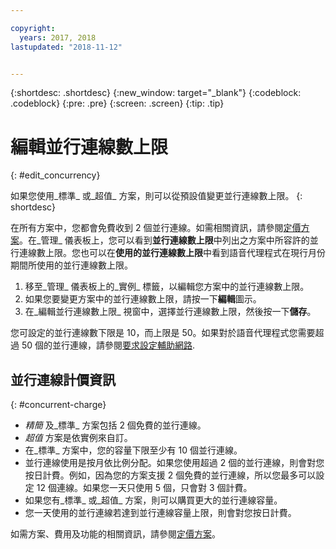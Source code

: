 ```yaml
---

copyright:
  years: 2017, 2018
lastupdated: "2018-11-12"


---
```


{:shortdesc: .shortdesc}
{:new_window: target="_blank"}
{:codeblock: .codeblock}
{:pre: .pre}
{:screen: .screen}
{:tip: .tip}

# 編輯並行連線數上限
{: #edit_concurrency}

如果您使用_標準_ 或_超值_ 方案，則可以從預設值變更並行連線數上限。
{: shortdesc}

在所有方案中，您都會免費收到 2 個並行連線。如需相關資訊，請參閱[定價方案](https://console.bluemix.net/catalog/services/voice-agent-with-watson)。在_管理_ 儀表板上，您可以看到**並行連線數上限**中列出之方案中所容許的並行連線數上限。您也可以在**使用的並行連線數上限**中看到語音代理程式在現行月份期間所使用的並行連線數上限。

1. 移至_管理_ 儀表板上的_實例_ 標籤，以編輯您方案中的並行連線數上限。 
1. 如果您要變更方案中的並行連線數上限，請按一下**編輯**圖示。
1. 在_編輯並行連線數上限_ 視窗中，選擇並行連線數上限，然後按一下**儲存**。

您可設定的並行連線數下限是 10，而上限是 50。如果對於語音代理程式您需要超過 50 個的並行連線，請參閱[要求設定輔助網路](connect-SIP.html#request-setup).

## 並行連線計價資訊
{: #concurrent-charge}

  * _精簡_ 及_標準_ 方案包括 2 個免費的並行連線。
  * _超值_ 方案是依實例來自訂。
  * 在_標準_ 方案中，您的容量下限至少有 10 個並行連線。
  * 並行連線使用是按月依比例分配。如果您使用超過 2 個的並行連線，則會對您按日計費。例如，因為您的方案支援 2 個免費的並行連線，所以您最多可以設定 12 個連線。如果您一天只使用 5 個，只會對 3 個計費。
  * 如果您有_標準_ 或_超值_ 方案，則可以購買更大的並行連線容量。
  * 您一天使用的並行連線若達到並行連線容量上限，則會對您按日計費。

如需方案、費用及功能的相關資訊，請參閱[定價方案](https://console.bluemix.net/catalog/services/voice-agent-with-watson)。
